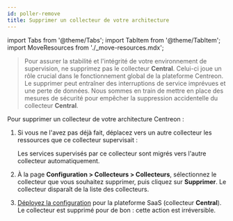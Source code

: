 ```yaml
---
id: poller-remove
title: Supprimer un collecteur de votre architecture
---
```


import Tabs from '@theme/Tabs';
import TabItem from '@theme/TabItem';
import MoveResources from './_move-resources.mdx';

> Pour assurer la stabilité et l'intégrité de votre environnement de supervision, ne supprimez pas le collecteur **Central**. Celui-ci joue un rôle crucial dans le fonctionnement global de la plateforme Centreon. Le supprimer peut entraîner des interruptions de service imprévues et une perte de données. Nous sommes en train de mettre en place des mesures de sécurité pour empêcher la suppression accidentelle du collecteur **Central**.

Pour supprimer un collecteur de votre architecture Centreon :

1. Si vous ne l'avez pas déjà fait, déplacez vers un autre collecteur les ressources que ce collecteur supervisait :

   <MoveResources />

   Les services supervisés par ce collecteur sont migrés vers l'autre collecteur automatiquement.
3. À la page **Configuration > Collecteurs > Collecteurs**, sélectionnez le collecteur que vous souhaitez supprimer, puis cliquez sur **Supprimer**. Le collecteur disparaît de la liste des collecteurs.
4. [Déployez la configuration](../monitoring/monitoring-servers/deploying-a-configuration.md) pour la plateforme SaaS (collecteur **Central**). Le collecteur est supprimé pour de bon : cette action est irréversible.
